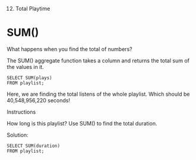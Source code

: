 12. Total Playtime

# SUM()

What happens when you find the total of numbers?

The SUM() aggregate function takes a column and returns the total sum of the values in it.

    SELECT SUM(plays)
    FROM playlist;

Here, we are finding the total listens of the whole playlist. Which should be 40,548,956,220 seconds!

Instructions

How long is this playlist? Use SUM() to find the total duration.

Solution:

    SELECT SUM(duration)
    FROM playlist;